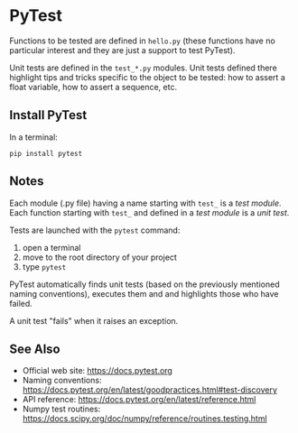 # PyTest

Functions to be tested are defined in `hello.py` (these functions have no particular interest and they are just a support to test PyTest).

Unit tests are defined in the `test_*.py` modules.
Unit tests defined there highlight tips and tricks specific to the object to be tested: how to assert a float variable, how to assert a sequence, etc.


## Install PyTest

In a terminal:

```
pip install pytest
```


## Notes

Each module (.py file) having a name starting with `test_` is a *test module*.
Each function starting with `test_` and defined in a *test module* is a *unit test*.

Tests are launched with the `pytest` command:

1. open a terminal
2. move to the root directory of your project
3. type `pytest`

PyTest automatically finds unit tests (based on the previously mentioned naming conventions),
executes them and and highlights those who have failed.

A unit test "fails" when it raises an exception.


## See Also

- Official web site: https://docs.pytest.org
- Naming conventions: https://docs.pytest.org/en/latest/goodpractices.html#test-discovery
- API reference: https://docs.pytest.org/en/latest/reference.html
- Numpy test routines: https://docs.scipy.org/doc/numpy/reference/routines.testing.html
